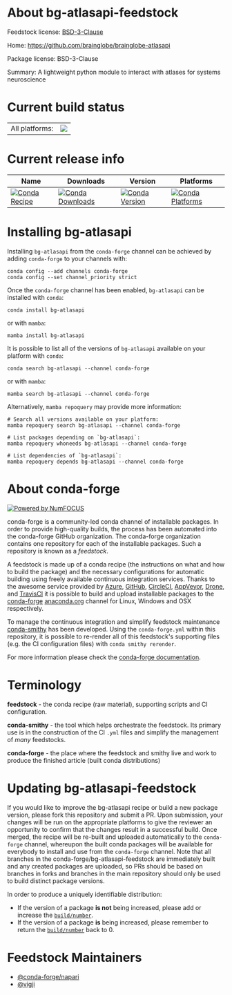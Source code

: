 About bg-atlasapi-feedstock
===========================

Feedstock license: [BSD-3-Clause](https://github.com/conda-forge/bg-atlasapi-feedstock/blob/main/LICENSE.txt)

Home: https://github.com/brainglobe/brainglobe-atlasapi

Package license: BSD-3-Clause

Summary: A lightweight python module to interact with atlases for systems neuroscience

Current build status
====================


<table><tr><td>All platforms:</td>
    <td>
      <a href="https://dev.azure.com/conda-forge/feedstock-builds/_build/latest?definitionId=15397&branchName=main">
        <img src="https://dev.azure.com/conda-forge/feedstock-builds/_apis/build/status/bg-atlasapi-feedstock?branchName=main">
      </a>
    </td>
  </tr>
</table>

Current release info
====================

| Name | Downloads | Version | Platforms |
| --- | --- | --- | --- |
| [![Conda Recipe](https://img.shields.io/badge/recipe-bg--atlasapi-green.svg)](https://anaconda.org/conda-forge/bg-atlasapi) | [![Conda Downloads](https://img.shields.io/conda/dn/conda-forge/bg-atlasapi.svg)](https://anaconda.org/conda-forge/bg-atlasapi) | [![Conda Version](https://img.shields.io/conda/vn/conda-forge/bg-atlasapi.svg)](https://anaconda.org/conda-forge/bg-atlasapi) | [![Conda Platforms](https://img.shields.io/conda/pn/conda-forge/bg-atlasapi.svg)](https://anaconda.org/conda-forge/bg-atlasapi) |

Installing bg-atlasapi
======================

Installing `bg-atlasapi` from the `conda-forge` channel can be achieved by adding `conda-forge` to your channels with:

```
conda config --add channels conda-forge
conda config --set channel_priority strict
```

Once the `conda-forge` channel has been enabled, `bg-atlasapi` can be installed with `conda`:

```
conda install bg-atlasapi
```

or with `mamba`:

```
mamba install bg-atlasapi
```

It is possible to list all of the versions of `bg-atlasapi` available on your platform with `conda`:

```
conda search bg-atlasapi --channel conda-forge
```

or with `mamba`:

```
mamba search bg-atlasapi --channel conda-forge
```

Alternatively, `mamba repoquery` may provide more information:

```
# Search all versions available on your platform:
mamba repoquery search bg-atlasapi --channel conda-forge

# List packages depending on `bg-atlasapi`:
mamba repoquery whoneeds bg-atlasapi --channel conda-forge

# List dependencies of `bg-atlasapi`:
mamba repoquery depends bg-atlasapi --channel conda-forge
```


About conda-forge
=================

[![Powered by
NumFOCUS](https://img.shields.io/badge/powered%20by-NumFOCUS-orange.svg?style=flat&colorA=E1523D&colorB=007D8A)](https://numfocus.org)

conda-forge is a community-led conda channel of installable packages.
In order to provide high-quality builds, the process has been automated into the
conda-forge GitHub organization. The conda-forge organization contains one repository
for each of the installable packages. Such a repository is known as a *feedstock*.

A feedstock is made up of a conda recipe (the instructions on what and how to build
the package) and the necessary configurations for automatic building using freely
available continuous integration services. Thanks to the awesome service provided by
[Azure](https://azure.microsoft.com/en-us/services/devops/), [GitHub](https://github.com/),
[CircleCI](https://circleci.com/), [AppVeyor](https://www.appveyor.com/),
[Drone](https://cloud.drone.io/welcome), and [TravisCI](https://travis-ci.com/)
it is possible to build and upload installable packages to the
[conda-forge](https://anaconda.org/conda-forge) [anaconda.org](https://anaconda.org/)
channel for Linux, Windows and OSX respectively.

To manage the continuous integration and simplify feedstock maintenance
[conda-smithy](https://github.com/conda-forge/conda-smithy) has been developed.
Using the ``conda-forge.yml`` within this repository, it is possible to re-render all of
this feedstock's supporting files (e.g. the CI configuration files) with ``conda smithy rerender``.

For more information please check the [conda-forge documentation](https://conda-forge.org/docs/).

Terminology
===========

**feedstock** - the conda recipe (raw material), supporting scripts and CI configuration.

**conda-smithy** - the tool which helps orchestrate the feedstock.
                   Its primary use is in the construction of the CI ``.yml`` files
                   and simplify the management of *many* feedstocks.

**conda-forge** - the place where the feedstock and smithy live and work to
                  produce the finished article (built conda distributions)


Updating bg-atlasapi-feedstock
==============================

If you would like to improve the bg-atlasapi recipe or build a new
package version, please fork this repository and submit a PR. Upon submission,
your changes will be run on the appropriate platforms to give the reviewer an
opportunity to confirm that the changes result in a successful build. Once
merged, the recipe will be re-built and uploaded automatically to the
`conda-forge` channel, whereupon the built conda packages will be available for
everybody to install and use from the `conda-forge` channel.
Note that all branches in the conda-forge/bg-atlasapi-feedstock are
immediately built and any created packages are uploaded, so PRs should be based
on branches in forks and branches in the main repository should only be used to
build distinct package versions.

In order to produce a uniquely identifiable distribution:
 * If the version of a package **is not** being increased, please add or increase
   the [``build/number``](https://docs.conda.io/projects/conda-build/en/latest/resources/define-metadata.html#build-number-and-string).
 * If the version of a package **is** being increased, please remember to return
   the [``build/number``](https://docs.conda.io/projects/conda-build/en/latest/resources/define-metadata.html#build-number-and-string)
   back to 0.

Feedstock Maintainers
=====================

* [@conda-forge/napari](https://github.com/conda-forge/napari/)
* [@vigji](https://github.com/vigji/)

